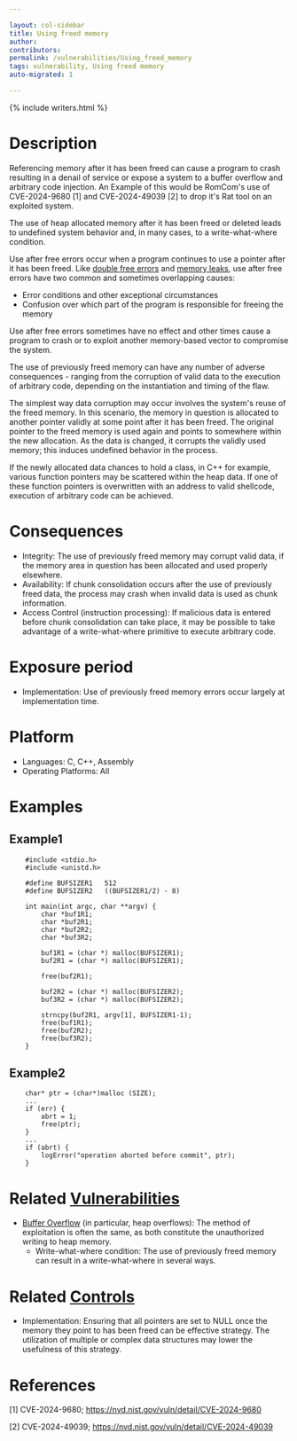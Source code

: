 ```yaml
---

layout: col-sidebar
title: Using freed memory
author: 
contributors: 
permalink: /vulnerabilities/Using_freed_memory
tags: vulnerability, Using freed memory
auto-migrated: 1

---
```


{% include writers.html %}

# Description

Referencing memory after it has been freed can cause a program to crash
resulting in a denail of service or expose a system to a buffer overflow 
and arbitrary code injection. An Example of this would be RomCom's use of 
CVE-2024-9680 [1] and CVE-2024-49039 [2] to drop it's Rat tool on an 
exploited system.

The use of heap allocated memory after it has been freed or deleted
leads to undefined system behavior and, in many cases, to a
write-what-where condition.

Use after free errors occur when a program continues to use a pointer
after it has been freed. Like [double free errors](Doubly_freeing_memory) 
and [memory leaks](Memory_leak), use after free errors have two common
and sometimes overlapping causes:

- Error conditions and other exceptional circumstances
- Confusion over which part of the program is responsible for freeing
    the memory

Use after free errors sometimes have no effect and other times cause a
program to crash or to exploit another memory-based vector to compromise
the system.

The use of previously freed memory can have any number of adverse
consequences - ranging from the corruption of valid data to the
execution of arbitrary code, depending on the instantiation and timing
of the flaw.

The simplest way data corruption may occur involves the system's reuse
of the freed memory. In this scenario, the memory in question is
allocated to another pointer validly at some point after it has been
freed. The original pointer to the freed memory is used again and points
to somewhere within the new allocation. As the data is changed, it
corrupts the validly used memory; this induces undefined behavior in the
process.

If the newly allocated data chances to hold a class, in C++ for example,
various function pointers may be scattered within the heap data. If one
of these function pointers is overwritten with an address to valid
shellcode, execution of arbitrary code can be achieved.

# Consequences

- Integrity: The use of previously freed memory may corrupt valid
    data, if the memory area in question has been allocated and used
    properly elsewhere.
- Availability: If chunk consolidation occurs after the use of
    previously freed data, the process may crash when invalid data is
    used as chunk information.
- Access Control (instruction processing): If malicious data is
    entered before chunk consolidation can take place, it may be
    possible to take advantage of a write-what-where primitive to
    execute arbitrary code.

# Exposure period

- Implementation: Use of previously freed memory errors occur largely
    at implementation time.

# Platform

- Languages: C, C++, Assembly
- Operating Platforms: All

# Examples

## Example1

```
    #include <stdio.h>
    #include <unistd.h>

    #define BUFSIZER1   512
    #define BUFSIZER2   ((BUFSIZER1/2) - 8)

    int main(int argc, char **argv) {
        char *buf1R1;
        char *buf2R1;
        char *buf2R2;
        char *buf3R2;

        buf1R1 = (char *) malloc(BUFSIZER1);
        buf2R1 = (char *) malloc(BUFSIZER1);

        free(buf2R1);

        buf2R2 = (char *) malloc(BUFSIZER2);
        buf3R2 = (char *) malloc(BUFSIZER2);

        strncpy(buf2R1, argv[1], BUFSIZER1-1);
        free(buf1R1);
        free(buf2R2);
        free(buf3R2);
    }
```

## Example2

```
    char* ptr = (char*)malloc (SIZE);
    ...
    if (err) {
        abrt = 1;
        free(ptr);
    }
    ...
    if (abrt) {
        logError("operation aborted before commit", ptr);
    }
```

# Related [Vulnerabilities](https://owasp.org/www-community/vulnerabilities/)

- [Buffer Overflow](Buffer_Overflow) (in particular, heap
    overflows): The method of exploitation is often the same, as both
    constitute the unauthorized writing to heap memory.
  - Write-what-where condition: The use of previously freed memory can
    result in a write-what-where in several ways.

# Related [Controls](https://owasp.org/www-community/controls/)

- Implementation: Ensuring that all pointers are set to NULL once the
    memory they point to has been freed can be effective strategy. The
    utilization of multiple or complex data structures may lower the
    usefulness of this strategy.

# References

[1] CVE-2024-9680; https://nvd.nist.gov/vuln/detail/CVE-2024-9680

[2] CVE-2024-49039; https://nvd.nist.gov/vuln/detail/CVE-2024-49039
